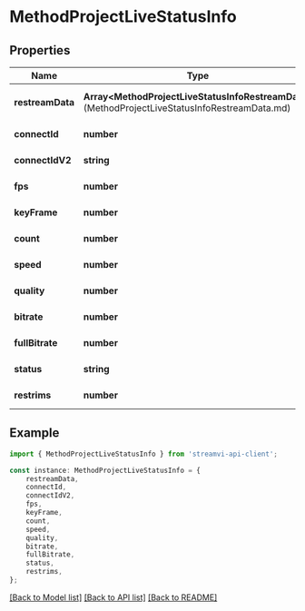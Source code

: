 # MethodProjectLiveStatusInfo


## Properties

Name | Type | Description | Notes
------------ | ------------- | ------------- | -------------
**restreamData** | **Array&lt;MethodProjectLiveStatusInfoRestreamData&gt;**(MethodProjectLiveStatusInfoRestreamData.md) | Restream data | [optional] [default to undefined]
**connectId** | **number** |  | [default to undefined]
**connectIdV2** | **string** |  | [default to undefined]
**fps** | **number** |  | [default to undefined]
**keyFrame** | **number** |  | [default to undefined]
**count** | **number** |  | [default to undefined]
**speed** | **number** |  | [default to undefined]
**quality** | **number** |  | [default to undefined]
**bitrate** | **number** |  | [default to undefined]
**fullBitrate** | **number** |  | [default to undefined]
**status** | **string** |  | [default to undefined]
**restrims** | **number** |  | [default to undefined]

## Example

```typescript
import { MethodProjectLiveStatusInfo } from 'streamvi-api-client';

const instance: MethodProjectLiveStatusInfo = {
    restreamData,
    connectId,
    connectIdV2,
    fps,
    keyFrame,
    count,
    speed,
    quality,
    bitrate,
    fullBitrate,
    status,
    restrims,
};
```

[[Back to Model list]](../README.md#documentation-for-models) [[Back to API list]](../README.md#documentation-for-api-endpoints) [[Back to README]](../README.md)
